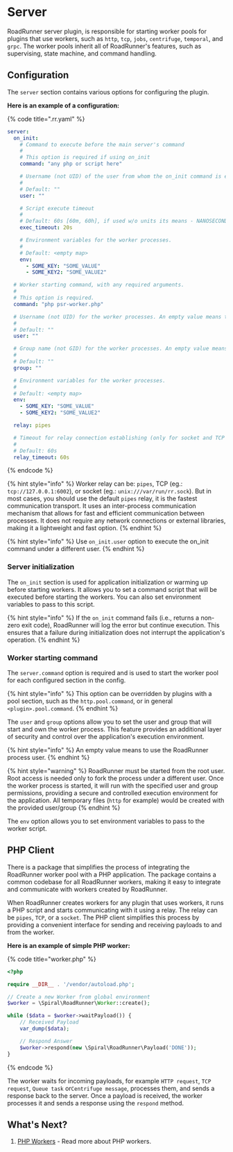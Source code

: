 # Server

RoadRunner server plugin, is responsible for starting worker pools for plugins that use workers, such as `http`, `tcp`,
`jobs`, `centrifuge`, `temporal`, and `grpc`. The worker pools inherit all of RoadRunner's features, such as
supervising, state machine, and command handling.

## Configuration

The `server` section contains various options for configuring the plugin.

**Here is an example of a configuration:**

{% code title=".rr.yaml" %}

```yaml
server:
  on_init:
    # Command to execute before the main server's command
    #
    # This option is required if using on_init
    command: "any php or script here"

    # Username (not UID) of the user from whom the on_init command is executed. An empty value means to use the RR process user.
    #
    # Default: ""
    user: ""

    # Script execute timeout
    #
    # Default: 60s [60m, 60h], if used w/o units its means - NANOSECONDS.
    exec_timeout: 20s

    # Environment variables for the worker processes.
    #
    # Default: <empty map>
    env:
      - SOME_KEY: "SOME_VALUE"
      - SOME_KEY2: "SOME_VALUE2"

  # Worker starting command, with any required arguments.
  #
  # This option is required.
  command: "php psr-worker.php"

  # Username (not UID) for the worker processes. An empty value means to use the RR process user.
  #
  # Default: ""
  user: ""

  # Group name (not GID) for the worker processes. An empty value means to use the RR process user.
  #
  # Default: ""
  group: ""

  # Environment variables for the worker processes.
  #
  # Default: <empty map>
  env:
    - SOME_KEY: "SOME_VALUE"
    - SOME_KEY2: "SOME_VALUE2"

  relay: pipes

  # Timeout for relay connection establishing (only for socket and TCP port relay).
  #
  # Default: 60s
  relay_timeout: 60s
```

{% endcode %}

{% hint style="info" %}
Worker relay can be: `pipes`, TCP (eg.: `tcp://127.0.0.1:6002`), or socket (eg.: `unix:///var/run/rr.sock`). But in
most cases, you should use the default `pipes` relay, it is the fastest communication transport.
It uses an inter-process communication mechanism that allows for fast and efficient communication between
processes. It does not require any network connections or external libraries, making it a lightweight and fast option.
{% endhint %}

{% hint style="info" %}
Use `on_init.user` option to execute the on_init command under a different user.
{% endhint %}

### Server initialization

The `on_init` section is used for application initialization or warming up before starting workers. It allows you to set
a command script that will be executed before starting the workers. You can also set environment variables to pass to
this script.

{% hint style="info" %}
If the `on_init` command fails (i.e., returns a non-zero exit code), RoadRunner will log the error but continue
execution. This ensures that a failure during initialization does not interrupt the application's operation.
{% endhint %}

### Worker starting command

The `server.command` option is required and is used to start the worker pool for each configured section in the config.

{% hint style="info" %}
This option can be overridden by plugins with a pool section, such as the `http.pool.command`, or in general `<plugin>.pool.command`.
{% endhint %}

The `user` and `group` options allow you to set the user and group that will start and own the worker process. This
feature provides an additional layer of security and control over the application's execution environment.

{% hint style="info" %}
An empty value means to use the RoadRunner process user.
{% endhint %}

{% hint style="warning" %}
RoadRunner must be started from the root user. Root access is needed only to fork the process under a
different user. Once the worker process is started, it will run with the specified user and group permissions,
providing a secure and controlled execution environment for the application. All temporary files (`http` for example)
would be created with the provided user/group
{% endhint %}

The `env` option allows you to set environment variables to pass to the worker script.

## PHP Client

There is a package that simplifies the process of integrating the RoadRunner worker pool with a PHP application. The
package contains a common codebase for all RoadRunner workers, making it easy to integrate and communicate with workers
created by RoadRunner.

When RoadRunner creates workers for any plugin that uses workers, it runs a PHP script and starts communicating with it
using a relay. The relay can be `pipes`, `TCP`, or a `socket`. The PHP client simplifies this process by providing a
convenient interface for sending and receiving payloads to and from the worker.

**Here is an example of simple PHP worker:**

{% code title="worker.php" %}

```php
<?php

require __DIR__ . '/vendor/autoload.php';

// Create a new Worker from global environment
$worker = \Spiral\RoadRunner\Worker::create();

while ($data = $worker->waitPayload()) {
    // Received Payload
    var_dump($data);

    // Respond Answer
    $worker->respond(new \Spiral\RoadRunner\Payload('DONE'));
}
```

{% endcode %}

The worker waits for incoming payloads, for example `HTTP request`, `TCP request`, `Queue task` or`Centrifuge message`,
processes them, and sends a response back to the server. Once a payload is received, the worker processes it and sends a
response using the `respond` method.

## What's Next?

1. [PHP Workers](../php/worker.md) - Read more about PHP workers.
